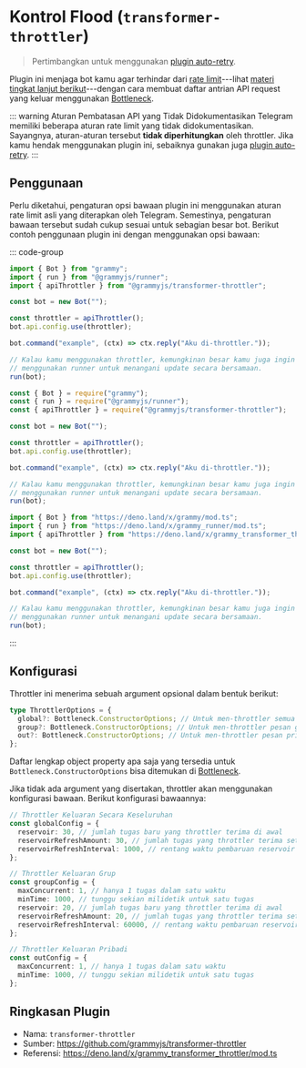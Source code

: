 # Kontrol Flood (`transformer-throttler`)

> Pertimbangkan untuk menggunakan [plugin auto-retry](./auto-retry).

Plugin ini menjaga bot kamu agar terhindar dari [rate limit](https://core.telegram.org/bots/faq#my-bot-is-hitting-limits-how-do-i-avoid-this)---lihat [materi tingkat lanjut berikut](../advanced/flood)---dengan cara membuat daftar antrian API request yang keluar menggunakan [Bottleneck](https://github.com/SGrondin/bottleneck).

::: warning Aturan Pembatasan API yang Tidak Didokumentasikan
Telegram memiliki beberapa aturan rate limit yang tidak didokumentasikan.
Sayangnya, aturan-aturan tersebut **tidak diperhitungkan** oleh throttler.
Jika kamu hendak menggunakan plugin ini, sebaiknya gunakan juga [plugin auto-retry](./auto-retry).
:::

## Penggunaan

Perlu diketahui, pengaturan opsi bawaan plugin ini menggunakan aturan rate limit asli yang diterapkan oleh Telegram.
Semestinya, pengaturan bawaan tersebut sudah cukup sesuai untuk sebagian besar bot.
Berikut contoh penggunaan plugin ini dengan menggunakan opsi bawaan:

::: code-group

```ts [TypeScript]
import { Bot } from "grammy";
import { run } from "@grammyjs/runner";
import { apiThrottler } from "@grammyjs/transformer-throttler";

const bot = new Bot("");

const throttler = apiThrottler();
bot.api.config.use(throttler);

bot.command("example", (ctx) => ctx.reply("Aku di-throttler."));

// Kalau kamu menggunakan throttler, kemungkinan besar kamu juga ingin
// menggunakan runner untuk menangani update secara bersamaan.
run(bot);
```

```js [JavaScript]
const { Bot } = require("grammy");
const { run } = require("@grammyjs/runner");
const { apiThrottler } = require("@grammyjs/transformer-throttler");

const bot = new Bot("");

const throttler = apiThrottler();
bot.api.config.use(throttler);

bot.command("example", (ctx) => ctx.reply("Aku di-throttler."));

// Kalau kamu menggunakan throttler, kemungkinan besar kamu juga ingin
// menggunakan runner untuk menangani update secara bersamaan.
run(bot);
```

```ts [Deno]
import { Bot } from "https://deno.land/x/grammy/mod.ts";
import { run } from "https://deno.land/x/grammy_runner/mod.ts";
import { apiThrottler } from "https://deno.land/x/grammy_transformer_throttler/mod.ts";

const bot = new Bot("");

const throttler = apiThrottler();
bot.api.config.use(throttler);

bot.command("example", (ctx) => ctx.reply("Aku di-throttler."));

// Kalau kamu menggunakan throttler, kemungkinan besar kamu juga ingin
// menggunakan runner untuk menangani update secara bersamaan.
run(bot);
```

:::

## Konfigurasi

Throttler ini menerima sebuah argument opsional dalam bentuk berikut:

```ts
type ThrottlerOptions = {
  global?: Bottleneck.ConstructorOptions; // Untuk men-throttler semua pemanggilan api
  group?: Bottleneck.ConstructorOptions; // Untuk men-throttler pesan grup yang keluar
  out?: Bottleneck.ConstructorOptions; // Untuk men-throttler pesan pribadi yang keluar
};
```

Daftar lengkap object property apa saja yang tersedia untuk `Bottleneck.ConstructorOptions` bisa ditemukan di [Bottleneck](https://github.com/SGrondin/bottleneck#constructor).

Jika tidak ada argument yang disertakan, throttler akan menggunakan konfigurasi bawaan.
Berikut konfigurasi bawaannya:

```ts
// Throttler Keluaran Secara Keseluruhan
const globalConfig = {
  reservoir: 30, // jumlah tugas baru yang throttler terima di awal
  reservoirRefreshAmount: 30, // jumlah tugas yang throttler terima setelah diperbarui
  reservoirRefreshInterval: 1000, // rentang waktu pembaruan reservoir dalam milidetik
};

// Throttler Keluaran Grup
const groupConfig = {
  maxConcurrent: 1, // hanya 1 tugas dalam satu waktu
  minTime: 1000, // tunggu sekian milidetik untuk satu tugas
  reservoir: 20, // jumlah tugas baru yang throttler terima di awal
  reservoirRefreshAmount: 20, // jumlah tugas yang throttler terima setelah diperbarui
  reservoirRefreshInterval: 60000, // rentang waktu pembaruan reservoir dalam milidetik
};

// Throttler Keluaran Pribadi
const outConfig = {
  maxConcurrent: 1, // hanya 1 tugas dalam satu waktu
  minTime: 1000, // tunggu sekian milidetik untuk satu tugas
};
```

## Ringkasan Plugin

- Nama: `transformer-throttler`
- Sumber: <https://github.com/grammyjs/transformer-throttler>
- Referensi: <https://deno.land/x/grammy_transformer_throttler/mod.ts>
